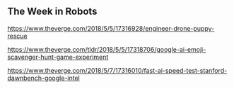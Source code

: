 ## The Week in Robots

https://www.theverge.com/2018/5/5/17316928/engineer-drone-puppy-rescue

https://www.theverge.com/tldr/2018/5/5/17318706/google-ai-emoji-scavenger-hunt-game-experiment

https://www.theverge.com/2018/5/7/17316010/fast-ai-speed-test-stanford-dawnbench-google-intel
